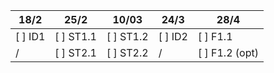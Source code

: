 18/2 | 25/2 | 10/03 | 24/3 | 28/4
---| ---| -----| --- | ---
[ ] ID1 | [ ] ST1.1 | [ ] ST1.2| [ ] ID2 | [ ] F1.1
/| [ ] ST2.1 | [ ] ST2.2 | /| [ ] F1.2 (opt)